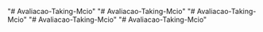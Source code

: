 "# Avaliacao-Taking-Mcio" 
"# Avaliacao-Taking-Mcio" 
"# Avaliacao-Taking-Mcio" 
"# Avaliacao-Taking-Mcio" 
"# Avaliacao-Taking-Mcio" 
